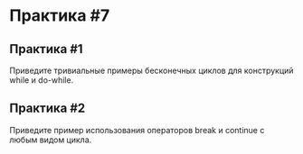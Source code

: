 # Практика #7



## Практика #1

Приведите тривиальные примеры бесконечных циклов для конструкций while и do-while.

## Практика #2

Приведите пример использования операторов break и continue с любым видом цикла.


